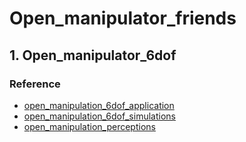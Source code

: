 # Open_manipulator_friends

## 1. Open_manipulator_6dof

### Reference
- [open_manipulation_6dof_application](https://github.com/zang09/open_manipulator_6dof_application.git)
- [open_manipulation_6dof_simulations](https://github.com/zang09/open_manipulator_6dof_simulations.git)
- [open_manipulation_perceptions](https://github.com/zang09/open_manipulator_perceptions.git)